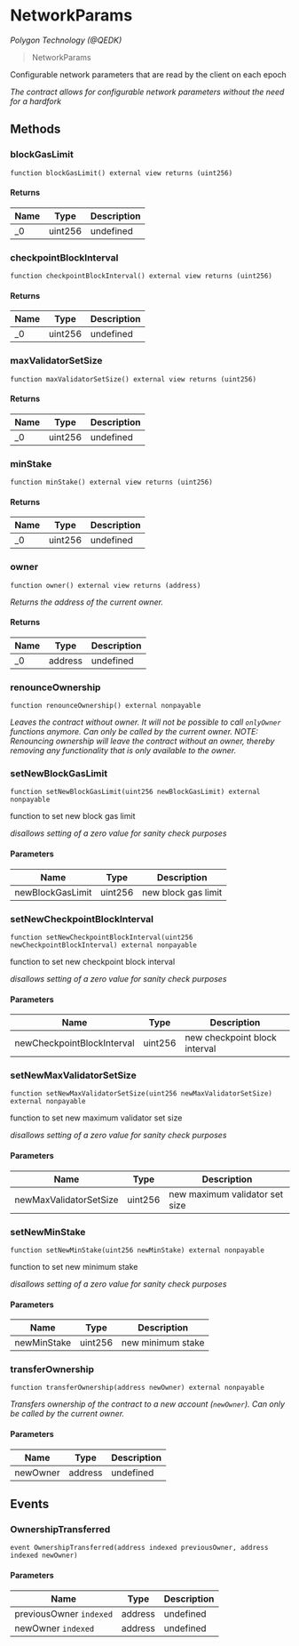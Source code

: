 # NetworkParams

*Polygon Technology (@QEDK)*

> NetworkParams

Configurable network parameters that are read by the client on each epoch

*The contract allows for configurable network parameters without the need for a hardfork*

## Methods

### blockGasLimit

```solidity
function blockGasLimit() external view returns (uint256)
```






#### Returns

| Name | Type | Description |
|---|---|---|
| _0 | uint256 | undefined |

### checkpointBlockInterval

```solidity
function checkpointBlockInterval() external view returns (uint256)
```






#### Returns

| Name | Type | Description |
|---|---|---|
| _0 | uint256 | undefined |

### maxValidatorSetSize

```solidity
function maxValidatorSetSize() external view returns (uint256)
```






#### Returns

| Name | Type | Description |
|---|---|---|
| _0 | uint256 | undefined |

### minStake

```solidity
function minStake() external view returns (uint256)
```






#### Returns

| Name | Type | Description |
|---|---|---|
| _0 | uint256 | undefined |

### owner

```solidity
function owner() external view returns (address)
```



*Returns the address of the current owner.*


#### Returns

| Name | Type | Description |
|---|---|---|
| _0 | address | undefined |

### renounceOwnership

```solidity
function renounceOwnership() external nonpayable
```



*Leaves the contract without owner. It will not be possible to call `onlyOwner` functions anymore. Can only be called by the current owner. NOTE: Renouncing ownership will leave the contract without an owner, thereby removing any functionality that is only available to the owner.*


### setNewBlockGasLimit

```solidity
function setNewBlockGasLimit(uint256 newBlockGasLimit) external nonpayable
```

function to set new block gas limit

*disallows setting of a zero value for sanity check purposes*

#### Parameters

| Name | Type | Description |
|---|---|---|
| newBlockGasLimit | uint256 | new block gas limit |

### setNewCheckpointBlockInterval

```solidity
function setNewCheckpointBlockInterval(uint256 newCheckpointBlockInterval) external nonpayable
```

function to set new checkpoint block interval

*disallows setting of a zero value for sanity check purposes*

#### Parameters

| Name | Type | Description |
|---|---|---|
| newCheckpointBlockInterval | uint256 | new checkpoint block interval |

### setNewMaxValidatorSetSize

```solidity
function setNewMaxValidatorSetSize(uint256 newMaxValidatorSetSize) external nonpayable
```

function to set new maximum validator set size

*disallows setting of a zero value for sanity check purposes*

#### Parameters

| Name | Type | Description |
|---|---|---|
| newMaxValidatorSetSize | uint256 | new maximum validator set size |

### setNewMinStake

```solidity
function setNewMinStake(uint256 newMinStake) external nonpayable
```

function to set new minimum stake

*disallows setting of a zero value for sanity check purposes*

#### Parameters

| Name | Type | Description |
|---|---|---|
| newMinStake | uint256 | new minimum stake |

### transferOwnership

```solidity
function transferOwnership(address newOwner) external nonpayable
```



*Transfers ownership of the contract to a new account (`newOwner`). Can only be called by the current owner.*

#### Parameters

| Name | Type | Description |
|---|---|---|
| newOwner | address | undefined |



## Events

### OwnershipTransferred

```solidity
event OwnershipTransferred(address indexed previousOwner, address indexed newOwner)
```





#### Parameters

| Name | Type | Description |
|---|---|---|
| previousOwner `indexed` | address | undefined |
| newOwner `indexed` | address | undefined |



